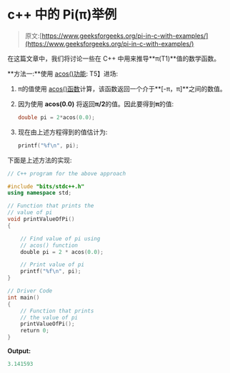 # c++ 中的 Pi(π)举例

> 原文:[https://www.geeksforgeeks.org/pi-in-c-with-examples/](https://www.geeksforgeeks.org/pi-in-c-with-examples/)

在这篇文章中，我们将讨论一些在 C++ 中用来推导**π(T1)**值的数学函数。

**方法一:**使用 [acos()功能](https://www.geeksforgeeks.org/acos-function-in-c-stl/):
T5】进场:

1.  π的值使用 [acos()函数](https://www.geeksforgeeks.org/acos-function-in-c-stl/)计算，该函数返回一个介于**[-π，π]**之间的数值。
2.  因为使用 **acos(0.0)** 将返回**π/2**的值。因此要得到**π**的值:

    ```cpp
    double pi = 2*acos(0.0);

    ```

3.  现在由上述方程得到的值估计为:

    ```cpp
    printf("%f\n", pi);

    ```

下面是上述方法的实现:

```cpp
// C++ program for the above approach

#include "bits/stdc++.h"
using namespace std;

// Function that prints the
// value of pi
void printValueOfPi()
{

    // Find value of pi using
    // acos() function
    double pi = 2 * acos(0.0);

    // Print value of pi
    printf("%f\n", pi);
}

// Driver Code
int main()
{
    // Function that prints
    // the value of pi
    printValueOfPi();
    return 0;
}
```

**Output:**

```cpp
3.141593

```